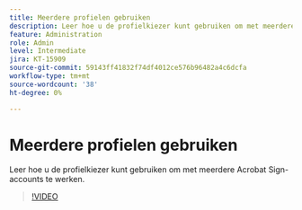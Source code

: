 ```yaml
---
title: Meerdere profielen gebruiken
description: Leer hoe u de profielkiezer kunt gebruiken om met meerdere Acrobat Sign-accounts te werken
feature: Administration
role: Admin
level: Intermediate
jira: KT-15909
source-git-commit: 59143ff41832f74df4012ce576b96482a4c6dcfa
workflow-type: tm+mt
source-wordcount: '38'
ht-degree: 0%

---
```


# Meerdere profielen gebruiken

Leer hoe u de profielkiezer kunt gebruiken om met meerdere Acrobat Sign-accounts te werken.

>[!VIDEO](https://video.tv.adobe.com/v/3433377?quality=12&learn=on&hidetitle=true)
